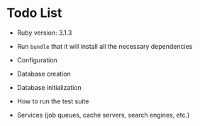 # Todo List

* Ruby version: 3.1.3

* Run `bundle` that it will install all the necessary dependencies

* Configuration

* Database creation

* Database initialization

* How to run the test suite

* Services (job queues, cache servers, search engines, etc.)

